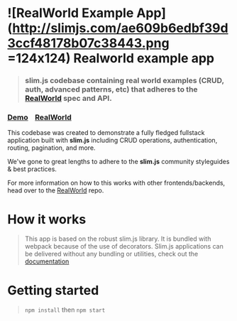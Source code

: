 # ![RealWorld Example App](http://slimjs.com/ae609b6edbf39d3ccf48178b07c38443.png =124x124) Realworld example app

> ### slim.js codebase containing real world examples (CRUD, auth, advanced patterns, etc) that adheres to the [RealWorld](https://github.com/gothinkster/realworld) spec and API.


### [Demo](https://github.com/gothinkster/realworld)&nbsp;&nbsp;&nbsp;&nbsp;[RealWorld](https://github.com/gothinkster/realworld)


This codebase was created to demonstrate a fully fledged fullstack application built with **slim.js** including CRUD operations, authentication, routing, pagination, and more.

We've gone to great lengths to adhere to the **slim.js** community styleguides & best practices.

For more information on how to this works with other frontends/backends, head over to the [RealWorld](https://github.com/gothinkster/realworld) repo.


# How it works

> This app is based on the robust slim.js library.
> It is bundled with webpack because of the use of decorators.
> Slim.js applications can be delivered without any bundling or utilities, check out the [documentation](http://slimjs.com)

# Getting started

> `npm install` then `npm start`

